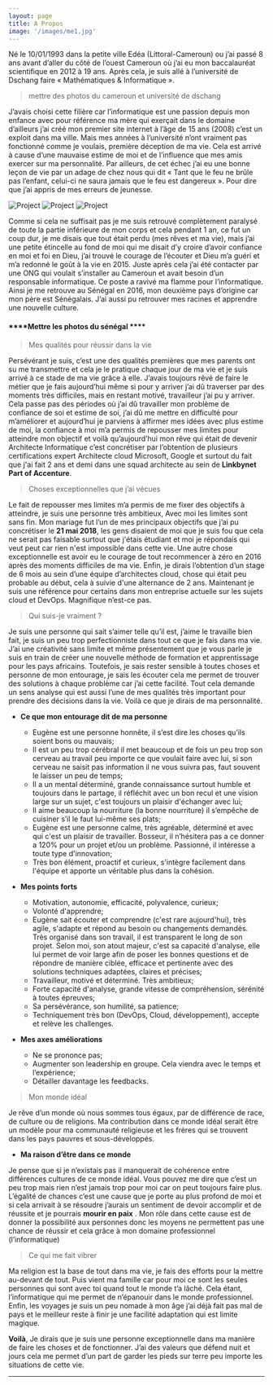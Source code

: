 ```yaml
---
layout: page
title: A Propos
image: '/images/me1.jpg'
---
```


Né le 10/01/1993 dans la petite ville Edéa (Littoral-Cameroun) ou j’ai passé 8 ans avant d’aller du côté de l’ouest Cameroun où j’ai eu mon baccalauréat scientifique en 2012 à 19 ans. Après cela, je suis allé à l’université de Dschang faire « Mathématiques & Informatique ».

> mettre des photos du cameroun et université de dschang 

J’avais choisi cette filière car l’informatique est une passion depuis mon enfance avec pour référence ma mère qui exerçait dans le domaine d’ailleurs j’ai créé mon premier site internet à l’âge de 15 ans (2008) c’est un exploit dans ma ville. Mais mes années à l’université n’ont vraiment pas fonctionné comme je voulais, première déception de ma vie. Cela est arrivé à cause d’une mauvaise estime de moi et de l’influence que mes amis exercer sur ma personnalité. Par ailleurs, de cet échec j’ai eu une bonne leçon de vie par un adage de chez nous qui dit « Tant que le feu ne brûle pas l’enfant, celui-ci ne saura jamais que le feu est dangereux ». Pour dire que j’ai appris de mes erreurs de jeunesse.

<div class="gallery-box">
  <div class="gallery">
    <img src="/images/me2.jpg" alt="Project">
    <img src="/images/me3.jpg" alt="Project">
    <img src="/images/me4.jpg" alt="Project">
  </div>
  <!-- <em>Projects</em> -->
</div>

Comme si cela ne suffisait pas je me suis retrouvé complètement paralysé de toute la partie inférieure de mon corps et cela pendant 1 an, ce fut un coup dur, je me disais que tout était perdu (mes rêves et ma vie), mais j’ai une petite étincelle au fond de moi qui me disait d’y croire d’avoir confiance en moi et foi en Dieu, j’ai trouvé le courage de l’écouter et Dieu m’a guéri et m’a redonné le goût à la vie en 2015. Juste après cela j’ai été contacter par une ONG qui voulait s’installer au Cameroun et avait besoin d’un responsable informatique. Ce poste a ravivé ma flamme pour l’informatique. Ainsi je me retrouve au Sénégal en 2016, mon deuxième pays d’origine car mon père est Sénégalais. J’ai aussi pu retrouver mes racines et apprendre une nouvelle culture.

#### ****Mettre les photos du sénégal ****

> Mes qualités pour réussir dans la vie

Persévérant je suis, c’est une des qualités premières que mes parents ont su me transmettre et cela je le pratique chaque jour de ma vie et je suis arrivé à ce stade de ma vie grâce à elle. J’avais toujours rêvé de faire le métier que je fais aujourd’hui même si pour y arriver j’ai dû traverser par des moments très difficiles, mais en restant motivé, travailleur j’ai pu y arriver. Cela passe pas des périodes où j’ai dû travailler mon problème de confiance de soi et estime de soi, j’ai dû me mettre en difficulté pour m’améliorer et aujourd’hui je parviens à affirmer mes idées avec plus estime de moi, la confiance à moi m’a permis de repousser mes limites
pour atteindre mon objectif et voilà qu’aujourd’hui mon rêve qui était de devenir Architecte Informatique c’est concrétiser par l’obtention de plusieurs certifications expert Architecte cloud Microsoft, Google et surtout du fait que j'ai fait 2 ans et demi dans une squad architecte au sein de **Linkbynet Part of Accenture**.

> Choses exceptionnelles que j’ai vécues

Le fait de repousser mes limites m’a permis de me fixer des objectifs à atteindre, je suis une personne très ambitieux, Avec moi les limites sont sans fin.
Mon mariage fut l’un de mes principaux objectifs que j’ai pu concrétiser le **21 mai 2018**, les gens disaient de moi que je suis fou que cela ne serait pas faisable surtout que j'étais étudiant et moi je répondais qui veut peut car rien n'est impossible dans cette vie. Une autre chose exceptionnelle est avoir eu le courage de tout recommencer à zéro en 2016 après des moments difficiles de ma vie. Enfin, je dirais l’obtention d’un stage de 6 mois au sein d’une équipe d’architectes cloud, chose qui était peu probable au début, cela à suivie d'une alternance de 2 ans. Maintenant je suis une référence pour certains dans mon entreprise actuelle sur les sujets cloud et DevOps. Magnifique n’est-ce pas.

> Qui suis-je vraiment ?

Je suis une personne qui sait s’aimer telle qu’il est, j’aime le travaille bien fait, je suis un peu trop perfectionniste dans tout ce que je fais dans ma vie. J’ai une créativité sans limite et même présentement que je vous parle je suis en train de créer une nouvelle méthode de formation et apprentissage pour les pays africains. Toutefois, je sais rester sensible à toutes choses et personne de mon entourage, je sais les écouter cela me permet de trouver des solutions à chaque problème car j’ai cette facilité. Tout cela demande un sens analyse qui est aussi l’une de mes qualités très important pour prendre des décisions dans la vie.
Voilà ce que je dirais de ma personnalité.

* **Ce que mon entourage dit de ma personne**
    * Eugène est une personne honnête, il s’est dire les choses qu’ils soient bons ou mauvais;
    * Il est un peu trop cérébral il met beaucoup et de fois un peu trop son cerveau au travail peu importe ce que voulait faire avec lui, 
      si son cerveau ne saisit pas information il ne vous suivra pas, faut souvent le laisser un peu de temps;
    * Il a un mental déterminé, grande connaissance surtout humble et toujours dans le partage, il réfléchit avec un bon recul et une vision large sur un sujet, 
      c'est toujours un plaisir d'échanger avec lui;
    * Il aime beaucoup la nourriture (la bonne nourriture) il s’empêche de cuisiner s’il le faut lui-même ses plats;
    *	Eugène est une personne calme, très agréable, déterminé et avec qui c'est un plaisir de travailler. Bosseur, il n’hésitera pas a ce donner a 120% pour un projet et/ou un problème. Passionné, il intéresse a toute type d'innovation;
    *	Très bon élément, proactif et curieux, s'intègre facilement dans l'équipe et apporte un véritable plus dans la cohésion.

* **Mes points forts**
    * Motivation, autonomie, efficacité, polyvalence, curieux;
    *	Volonté d'apprendre;
    *	Eugène sait écouter et comprendre (c'est rare aujourd'hui), très agile, s'adapte et répond au besoin ou changements demandés. Très organisé dans son travail, il est transparent le long de son projet. Selon moi, son atout majeur, c'est sa capacité d'analyse, elle lui permet de voir large afin de poser les bonnes questions et de répondre de manière ciblée, efficace et pertinente avec des solutions techniques adaptées, claires et précises;
    *	Travailleur, motivé et déterminé. Très ambitieux;
    *	Forte capacité d'analyse, grande vitesse de compréhension, sérénité à toutes épreuves;
    *	Sa persévérance, son humilité, sa patience;
    *	Techniquement très bon (DevOps, Cloud, développement), accepte et relève les challenges.

* **Mes axes améliorations**
    * Ne se prononce pas;
    *	Augmenter son leadership en groupe. Cela viendra avec le temps et l’expérience;
    *	Détailler davantage les feedbacks.

> Mon monde idéal

Je rêve d’un monde où nous sommes tous égaux, par de différence de race, de culture ou de religions. Ma contribution dans ce monde idéal serait être un modèle pour ma
communauté religieuse et les frères qui se trouvent dans les pays pauvres et sous-développés.

- **Ma raison d’être dans ce monde**

Je pense que si je n’existais pas il manquerait de cohérence entre différences cultures de ce monde idéal. Vous pouvez me dire que c’est un peu trop mais rien n’est jamais trop pour moi car on peut toujours faire plus. L’égalité de chances c’est une cause que je porte au plus profond de moi et si cela arrivait à se résoudre j’aurais un sentiment de devoir accomplir et de réussite et je pourrais **mourir en paix** . Mon rôle dans cette cause est de donner la possibilité aux personnes donc
les moyens ne permettent pas une chance de réussir et cela grâce à mon domaine professionnel (l’informatique)

> Ce qui me fait vibrer

Ma religion est la base de tout dans ma vie, je fais des efforts pour la mettre au-devant de tout. Puis vient ma famille car pour moi ce sont les seules personnes qui sont avec toi quand tout le monde t’a lâché. Cela étant, l’informatique qui me permet de n’épanouir dans le monde professionnel. Enfin, les voyages je suis un peu nomade à mon âge j’ai déjà fait pas mal de pays et le meilleur reste à finir je une facilité adaptation qui est limite magique.

**Voilà**, Je dirais que je suis une personne exceptionnelle dans ma manière de faire les choses et de fonctionner. J’ai des valeurs que défend nuit et jours cela me permet d’un part de garder les pieds sur terre peu importe les situations de cette vie.

***